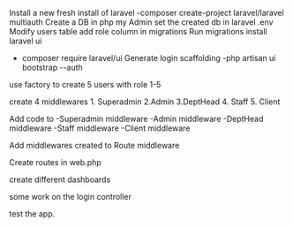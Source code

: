 Install a new fresh install of laravel
-composer create-project laravel/laravel multiauth
Create a DB in php my Admin
set the created db in laravel .env
Modify users table add role column in migrations
Run migrations
install laravel ui
- composer require laravel/ui
Generate login scaffolding
-php artisan ui bootstrap --auth

use factory  to create 5 users with role 1-5

create 4 middlewares
    1. Superadmin
    2.Admin
    3.DeptHead
    4. Staff
    5. Client

Add code to 
-Superadmin middleware
-Admin middleware
-DeptHead middleware
-Staff middleware
-Client middleware

Add middlewares created to Route middleware

Create routes in web.php

create different dashboards

some work on the login controller

test the app.